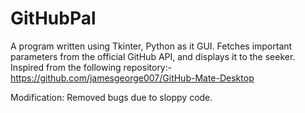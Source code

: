 # GitHubPal
A program written using Tkinter, Python as it GUI. Fetches important parameters from the official GitHub API, and displays it to the seeker. 
Inspired from the following repository:- 
https://github.com/jamesgeorge007/GitHub-Mate-Desktop



Modification: Removed bugs due to sloppy code. 
